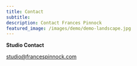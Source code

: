 ```yaml
---
title: Contact
subtitle: 
description: Contact Frances Pinnock
featured_image: /images/demo/demo-landscape.jpg
---
```

**Studio Contact**

<studio@francespinnock.com>

<br />
